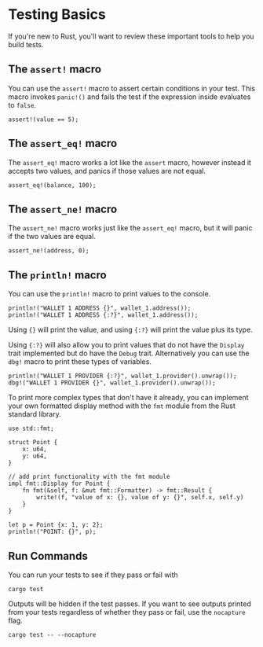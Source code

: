 # Testing Basics

If you're new to Rust, you'll want to review these important tools to help you build tests.

## The `assert!` macro

<!-- This section should explain the `assert!` macro -->
<!-- assert:example:start -->
You can use the `assert!` macro to assert certain conditions in your test. This macro invokes `panic!()` and fails the test if the expression inside evaluates to `false`.
<!-- assert:example:end -->

<!-- This section should show an example of the `assert!` macro -->
<!-- assert_code:example:start -->
```rust, ignore
assert!(value == 5);
```
<!-- assert_code:example:end -->

## The `assert_eq!` macro

<!-- This section should show an example of the `assert_eq!` macro -->
<!-- assert_eq:example:start -->
The `assert_eq!` macro works a lot like the `assert` macro, however instead it accepts two values, and panics if those values are not equal.
<!-- assert_eq:example:end -->

<!-- This section should show an example of the `assert_eq!` macro -->
<!-- assert_eq_code:example:start -->
```rust, ignore
assert_eq!(balance, 100);
```
<!-- assert_eq_code:example:end -->

## The `assert_ne!` macro

<!-- This section should show an example of the `assert_ne!` macro -->
<!-- assert_ne:example:start -->
The `assert_ne!` macro works just like the `assert_eq!` macro, but it will panic if the two values are equal.
<!-- assert_ne:example:end -->

<!-- This section should show an example of the `assert_ne!` macro -->
<!-- assert_ne_code:example:start -->
```rust, ignore
assert_ne!(address, 0);
```
<!-- assert_ne_code:example:end -->

## The `println!` macro

<!-- This section should explain how the `println!` macro can be used in tests -->
<!--print_ln:example:start -->
You can use the `println!` macro to print values to the console.
<!--print_ln:example:end -->

<!-- This section should show an example of the `println!` macro -->
<!--print_ln_code:example:start -->
```rust, ignore
println!("WALLET 1 ADDRESS {}", wallet_1.address());
println!("WALLET 1 ADDRESS {:?}", wallet_1.address());
```
<!--print_ln_code:example:end -->

<!-- This section should explain how `{}` and `{:?}` are used in the `println!` macro -->
<!--print_ln_2:example:start -->
Using `{}` will print the value, and using `{:?}` will print the value plus its type.

Using `{:?}` will also allow you to print values that do not have the `Display` trait implemented but do have the `Debug` trait. Alternatively you can use the `dbg!` macro to print these types of variables.
<!--print_ln_2:example:end -->

<!-- This section should show an example of the `println!` and `dbg` macros -->
<!--print_ln_dbg_code:example:start -->
```rust, ignore
println!("WALLET 1 PROVIDER {:?}", wallet_1.provider().unwrap());
dbg!("WALLET 1 PROVIDER {}", wallet_1.provider().unwrap());
```
<!--print_ln_dbg_code:example:end -->

<!-- This section should explain how implement custom fmt -->
<!--fmt:example:start -->
To print more complex types that don't have it already, you can implement your own formatted display method with the `fmt` module from the Rust standard library.
<!--fmt:example:end -->

<!-- This section should show a code example of how implement custom fmt -->
<!--fmt_code:example:start -->
```rust, ignore
use std::fmt;

struct Point {
    x: u64,
    y: u64,
}

// add print functionality with the fmt module 
impl fmt::Display for Point {
    fn fmt(&self, f: &mut fmt::Formatter) -> fmt::Result {
        write!(f, "value of x: {}, value of y: {}", self.x, self.y)
    }
}

let p = Point {x: 1, y: 2};
println!("POINT: {}", p);
```
<!--fmt_code:example:end -->

## Run Commands

You can run your tests to see if they pass or fail with

```shell
cargo test
```

<!-- This section should when outputs are hidden and what the `nocapture` flag does -->
<!--outputs:example:start -->
Outputs will be hidden if the test passes. If you want to see outputs printed from your tests regardless of whether they pass or fail, use the `nocapture` flag.
<!--outputs:example:end -->

```shell
cargo test -- --nocapture
```
